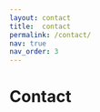 ```yaml
---
layout: contact
title:  contact
permalink: /contact/
nav: true
nav_order: 3
---
```


<div class="header-bar" style="border-bottom: none;">
<h1>Contact</h1>
</div>

